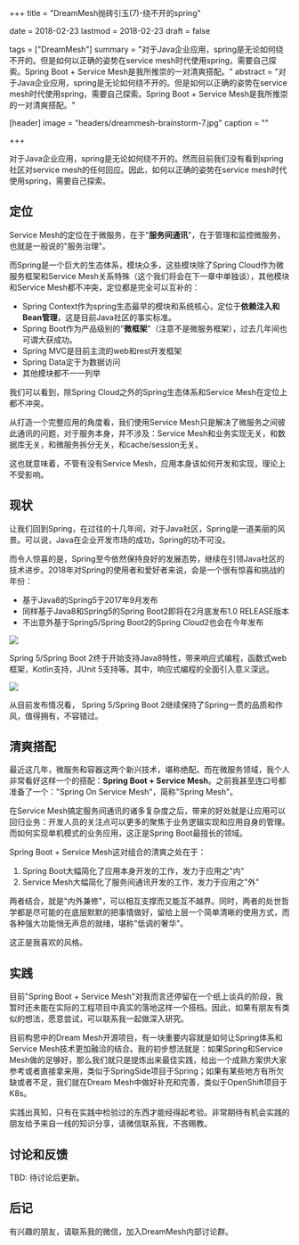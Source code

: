 +++
title = "DreamMesh抛砖引玉(7)-绕不开的spring"

date = 2018-02-23
lastmod = 2018-02-23
draft = false

tags = ["DreamMesh"]
summary = "对于Java企业应用，spring是无论如何绕不开的。但是如何以正确的姿势在service mesh时代使用spring，需要自己探索。Spring Boot + Service Mesh是我所推崇的一对清爽搭配。"
abstract = "对于Java企业应用，spring是无论如何绕不开的。但是如何以正确的姿势在service mesh时代使用spring，需要自己探索。Spring Boot + Service Mesh是我所推崇的一对清爽搭配。"

[header]
image = "headers/dreammesh-brainstorm-7.jpg"
caption = ""

+++

对于Java企业应用，spring是无论如何绕不开的。然而目前我们没有看到spring社区对service mesh的任何回应。因此，如何以正确的姿势在service mesh时代使用spring，需要自己探索。

## 定位

Service Mesh的定位在于微服务，在于"**服务间通讯**"，在于管理和监控微服务，也就是一般说的"服务治理"。

而Spring是一个巨大的生态体系，模块众多，这些模块除了Spring Cloud作为微服务框架和Service Mesh关系特殊（这个我们将会在下一章中单独谈），其他模块和Service Mesh都不冲突，定位都是完全可以互补的：

- Spring Context作为spring生态最早的模块和系统核心，定位于**依赖注入和Bean管理**，这是目前Java社区的事实标准。
- Spring Boot作为产品级别的"**微框架**"（注意不是微服务框架），过去几年间也可谓大获成功。
- Spring MVC是目前主流的web和rest开发框架
- Spring Data定于为数据访问
- 其他模块都不一一列举

我们可以看到，除Spring Cloud之外的Spring生态体系和Service Mesh在定位上都不冲突。

从打造一个完整应用的角度看，我们使用Service Mesh只是解决了微服务之间彼此通讯的问题，对于服务本身，并不涉及：Service Mesh和业务实现无关，和数据库无关，和微服务拆分无关，和cache/session无关。

这也就意味着，不管有没有Service Mesh，应用本身该如何开发和实现，理论上不受影响。

## 现状

让我们回到Spring，在过往的十几年间，对于Java社区，Spring是一道美丽的风景。可以说，Java在企业开发市场的成功，Spring的功不可没。

而令人惊喜的是，Spring至今依然保持良好的发展态势，继续在引领Java社区的技术进步。2018年对Spring的使用者和爱好者来说，会是一个很有惊喜和挑战的年份：

* 基于Java8的Spring5于2017年9月发布
* 同样基于Java8和Spring5的Spring Boot2即将在2月底发布1.0 RELEASE版本
* 不出意外基于Spring5/Spring Boot2的Spring Cloud2也会在今年发布

![](images/spring5.png)

Spring 5/Spring Boot 2终于开始支持Java8特性，带来响应式编程，函数式web框架，Kotlin支持，JUnit 5支持等。其中，响应式编程的全面引入意义深远。

![](images/springboot2.jpg)

从目前发布情况看， Spring 5/Spring Boot 2继续保持了Spring一贯的品质和作风，值得拥有，不容错过。

## 清爽搭配

最近这几年，微服务和容器这两个新兴技术，堪称绝配。而在微服务领域，我个人非常看好这样一个的搭配：**Spring Boot + Service Mesh**。之前我甚至连口号都准备了一个："Spring On Service Mesh"，简称"Spring Mesh"。

在Service Mesh搞定服务间通讯的诸多复杂度之后，带来的好处就是让应用可以回归业务：开发人员的关注点可以更多的聚焦于业务逻辑实现和应用自身的管理。而如何实现单机模式的业务应用，这正是Spring Boot最擅长的领域。

Spring Boot + Service Mesh这对组合的清爽之处在于：

1. Spring Boot大幅简化了应用本身开发的工作，发力于应用之"内"
2. Service Mesh大幅简化了服务间通讯开发的工作，发力于应用之"外"

两者结合，就是"内外兼修"，可以相互支撑而又能互不越界。同时，两者的处世哲学都是尽可能的在底层默默的把事情做好，留给上层一个简单清晰的使用方式，而各种强大功能悄无声息的就绪，堪称"低调的奢华"。

这正是我喜欢的风格。

## 实践

目前"Spring Boot + Service Mesh"对我而言还停留在一个纸上谈兵的阶段，我暂时还未能在实际的工程项目中真实的落地这样一个搭档。因此，如果有朋友有类似的想法，愿意尝试，可以联系我一起做深入研究。

目前构思中的Dream Mesh开源项目，有一块重要内容就是如何让Spring体系和Service Mesh技术更加融洽的结合。我的初步想法就是：如果Spring和Service Mesh做的足够好，那么我们就只是提炼出来最佳实践，给出一个成熟方案供大家参考或者直接拿来用，类似于SpringSide项目于Spring；如果有某些地方有所欠缺或者不足，我们就在Dream Mesh中做好补充和完善，类似于OpenShift项目于K8s。

实践出真知，只有在实践中检验过的东西才能经得起考验。非常期待有机会实践的朋友给予来自一线的知识分享，请微信联系我，不吝赐教。

## 讨论和反馈

TBD: 待讨论后更新。

## 后记

有兴趣的朋友，请联系我的微信，加入DreamMesh内部讨论群。
